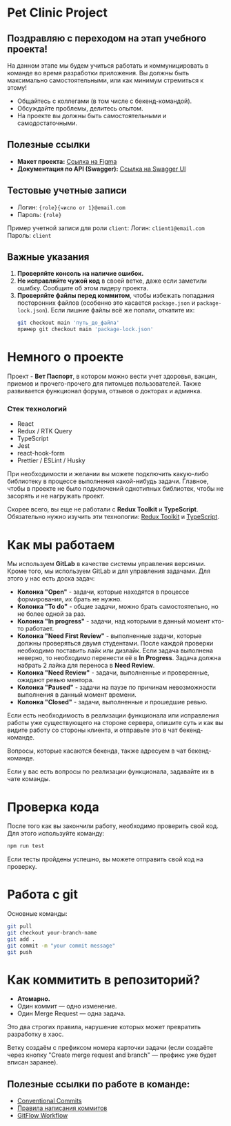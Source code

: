 # Pet Clinic Project

## Поздравляю с переходом на этап учебного проекта!

На данном этапе мы будем учиться работать и коммуницировать в команде во время разработки приложения. Вы должны быть максимально самостоятельными, или как минимум стремиться к этому!

- Общайтесь с коллегами (в том числе с бекенд-командой).
- Обсуждайте проблемы, делитесь опытом.
- На проекте вы должны быть самостоятельными и самодостаточными.

## Полезные ссылки

- **Макет проекта:** [Ссылка на Figma](https://www.figma.com/file/tWbPmporTclwA6sdPmra2l/Pet-Clinic?node-id=0%3A1&t=Ntcy4rG6SzMLJjBa-0)
- **Документация по API (Swagger):** [Ссылка на Swagger UI](http://91.241.64.154:8080/swagger-ui/index.html?configUrl=%2Fv3%2Fapi-docs%2Fswagger-config&urls.primaryName=all%20controllers)

## Тестовые учетные записи

- Логин: `{role}{число от 1}@email.com`
- Пароль: `{role}`

Пример учетной записи для роли `client`:
Логин: `client1@email.com`  
Пароль: `client`

## Важные указания

1. **Проверяйте консоль на наличие ошибок.**
2. **Не исправляйте чужой код** в своей ветке, даже если заметили ошибку. Сообщите об этом лидеру проекта.
3. **Проверяйте файлы перед коммитом**, чтобы избежать попадания посторонних файлов (особенно это касается `package.json` и `package-lock.json`). Если лишние файлы всё же попали, откатите их:
   ```bash
   git checkout main 'путь_до_файла'
   пример git checkout main 'package-lock.json'
   ```

# Немного о проекте

Проект - **Вет Паспорт**, в котором можно вести учет здоровья, вакцин, приемов и прочего-прочего для питомцев пользователей. Также развивается функционал форума, отзывов о докторах и админка.

### Стек технологий

- React
- Redux / RTK Query
- TypeScript
- Jest
- react-hook-form
- Prettier / ESLint / Husky

При необходимости и желании вы можете подключить какую-либо библиотеку в процессе выполнения какой-нибудь задачи. Главное, чтобы в проекте не было подключений однотипных библиотек, чтобы не засорять и не нагружать проект.

Скорее всего, вы еще не работали с **Redux Toolkit** и **TypeScript**.  
Обязательно нужно изучить эти технологии: [Redux Toolkit](https://redux-toolkit.js.org/introduction/getting-started) и [TypeScript](https://www.typescriptlang.org/docs/handbook/intro.html).

# Как мы работаем

Мы используем **GitLab** в качестве системы управления версиями.  
Кроме того, мы используем GitLab и для управления задачами. Для этого у нас есть доска задач:

- **Колонка "Open"** - задачи, которые находятся в процессе формирования, их брать не нужно.
- **Колонка "To do"** - общие задачи, можно брать самостоятельно, но не более одной за раз.
- **Колонка "In progress"** - задачи, над которыми в данный момент кто-то работает.
- **Колонка "Need First Review"** - выполненные задачи, которые должны проверяться двумя студентами. После каждой проверки необходимо поставить лайк или дизлайк. Если задача выполнена неверно, то необходимо перенести её в **In Progress**. Задача должна набрать 2 лайка для переноса в **Need Review**.
- **Колонка "Need Review"** - задачи, выполненные и проверенные, ожидают ревью ментора.
- **Колонка "Paused"** - задачи на паузе по причинам невозможности выполнения в данный момент времени.
- **Колонка "Closed"** - задачи, выполненные и прошедшие ревью.

Если есть необходимость в реализации функционала или исправления работы уже существующего на стороне сервера, опишите суть и как вы видите работу со стороны клиента, и отправьте это в чат бекенд-команде.

Вопросы, которые касаются бекенда, также адресуем в чат бекенд-команде.

Если у вас есть вопросы по реализации функционала, задавайте их в чате команды.

# Проверка кода

После того как вы закончили работу, необходимо проверить свой код. Для этого используйте команду:

```bash
npm run test
```

Если тесты пройдены успешно, вы можете отправить свой код на проверку.

# Работа с git

Основные команды:

```bash
git pull
git checkout your-branch-name
git add .
git commit -m "your commit message"
git push
```

# Как коммитить в репозиторий?

- **Атомарно.**
- Один коммит — одно изменение.
- Один Merge Request — одна задача.

Это два строгих правила, нарушение которых может превратить разработку в хаос.

Ветку создаём с префиксом номера карточки задачи (если создаёте через кнопку "Create merge request and branch" — префикс уже будет вписан заранее).

## Полезные ссылки по работе в команде:

- [Conventional Commits](https://www.conventionalcommits.org/en/v1.0.0/#summary)
- [Правила написания коммитов](https://chris.beams.io/posts/git-commit/)
- [GitFlow Workflow](https://www.atlassian.com/ru/git/tutorials/comparing-workflows/gitflow-workflow)

